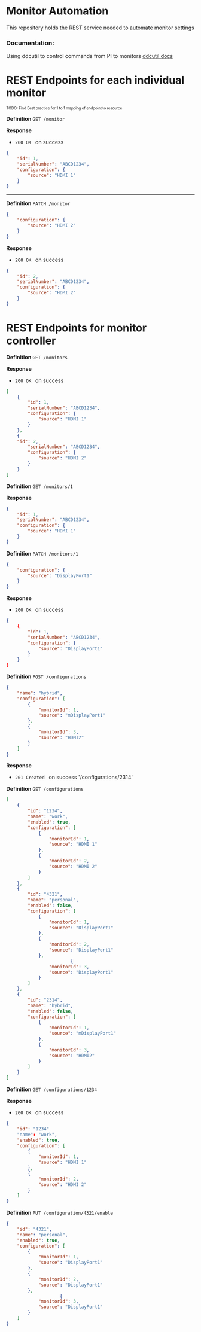 # Monitor Automation

This repository holds the REST service needed to automate monitor settings

### Documentation:
Using ddcutil to control commands from PI to monitors [ddcutil docs](https://www.ddcutil.com/command_capabilities/)

# REST Endpoints for each individual monitor

<sup><sup>TODO: Find Best practice for 1 to 1 mapping of endpoint to resource</sup></sup>

**Definition** `GET /monitor`

**Response**
- `200 OK ` on success
```json
{
    "id": 1,
    "serialNumber": "ABCD1234",
    "configuration": {
        "source": "HDMI 1"
    }
}
```

---
**Definition** `PATCH /monitor`

```json
{
    "configuration": {
        "source": "HDMI 2"
    }
}
```

**Response** 
- `200 OK ` on success
```json
{
    "id": 2,
    "serialNumber": "ABCD1234",
    "configuration": {
        "source": "HDMI 2"
    }
}
```

# REST Endpoints for monitor controller

**Definition** `GET /monitors`

**Response**
- `200 OK ` on success
```json
[
    {
        "id": 1,
        "serialNumber": "ABCD1234",
        "configuration": {
            "source": "HDMI 1"
        }
    },
    {
    "id": 2,
        "serialNumber": "ABCD1234",
        "configuration": {
            "source": "HDMI 2"
        }
    }
]
```

**Definition** `GET /monitors/1`

**Response**
```json
{
    "id": 1,
    "serialNumber": "ABCD1234",
    "configuration": {
        "source": "HDMI 1"
    }
}
```


**Definition** `PATCH /monitors/1`
```json
{
    "configuration": {
        "source": "DisplayPort1"
    }
}
```

**Response** 
- `200 OK ` on success
```json
{
    {
        "id": 1,
        "serialNumber": "ABCD1234",
        "configuration": {
            "source": "DisplayPort1"
        }
    }
}
```

**Definition** `POST /configurations`

```json
{
    "name": "hybrid",
    "configuration": [
        {
            "monitorId": 1,
            "source": "mDisplayPort1"
        },
        {
            "monitorId": 3,
            "source": "HDMI2"
        }
    ]
}
```

**Response**
- `201 Created ` on success
'/configurations/2314'

**Definition** `GET /configurations`

```json
[
    {
        "id": "1234",
        "name": "work",
        "enabled": true,
        "configuration": [
            {
                "monitorId": 1,
                "source": "HDMI 1"
            },
            {
                "monitorId": 2,
                "source": "HDMI 2"
            }
        ]
    },
    {
        "id": "4321",
        "name": "personal",
        "enabled": false,
        "configuration": [
            {
                "monitorId": 1,
                "source": "DisplayPort1"
            },
            {
                "monitorId": 2,
                "source": "DisplayPort1"
            },
                        {
                "monitorId": 3,
                "source": "DisplayPort1"
            }
        ]
    },
    {
        "id": "2314",
        "name": "hybrid",
        "enabled": false,
        "configuration": [
            {
                "monitorId": 1,
                "source": "mDisplayPort1"
            },
            {
                "monitorId": 3,
                "source": "HDMI2"
            }
        ]
    }
]
```

**Definition** `GET /configurations/1234`

**Response** 
- `200 OK ` on success

```json
{
    "id": "1234"
    "name": "work",
    "enabled": true,
    "configuration": [
        {
            "monitorId": 1,
            "source": "HDMI 1"
        },
        {
            "monitorId": 2,
            "source": "HDMI 2"
        }
    ]
}
```

**Definition** `PUT /configuration/4321/enable`

```json
{
    "id": "4321",
    "name": "personal",
    "enabled": true,
    "configuration": [
        {
            "monitorId": 1,
            "source": "DisplayPort1"
        },
        {
            "monitorId": 2,
            "source": "DisplayPort1"
        },
                    {
            "monitorId": 3,
            "source": "DisplayPort1"
        }
    ]
}
```